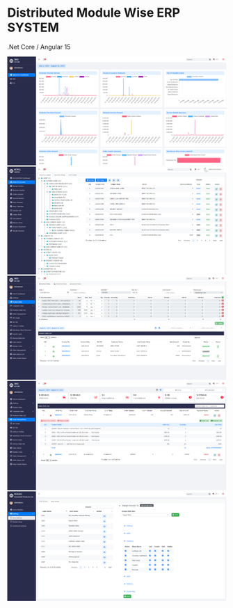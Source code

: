 # Distributed Module Wise ERP SYSTEM
.Net Core / Angular 15

<img src="./screenshots/pic_1_2.png">
<img src="./screenshots/pic_4_3.png">
<img src="./screenshots/pic_5_2.png">
<img src="./screenshots/pic_6_2.png">
<img src="./screenshots/pic_3.png">
